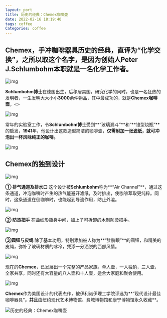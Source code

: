 ```yaml
---
layout: port
title: 历史的经典：Chemex咖啡壶
date: 2022-02-16 18:19:40
tags: coffee
Categories: coffee
---
```




## **Chemex，手冲咖啡器具历史的经典，直译为“化学交换”，之所以取这个名字，是因为创始人Peter J.Schlumbohm本职就是一名化学工作者。**

![img](https://pic4.zhimg.com/80/v2-2cf18f00ab7a122a13f0077e3b8645fb_720w.jpg)


**Schlumbohm博士**在德国出生，后移居美国，研究化学的同时，也是一名狂热的发明者，一生发明大大小小**3000**余件物品，其中最成功的，就是**Chemex咖啡壶**。<<!--more-->>



![img](https://pic4.zhimg.com/80/v2-04ab7621da9f3b3062b6acb49814f50f_720w.jpg)



常年的实验室工作，令**Schlumbohm博士**受到**“玻璃漏斗”**和“**锥型烧瓶”**的启发，**1941**年，他设计出这款造型简洁的咖啡壶，**仅需附加一张滤纸，就可冲泡出一杯风味纯正的咖啡。**



![img](https://pic2.zhimg.com/80/v2-0550f4c26303a060d0229ea1bab39711_720w.jpg)



## Chemex的独到设计



![img](https://pic4.zhimg.com/80/v2-89ff9342c9d70465c46754c7aa5cd293_720w.jpg)


**① 排气通道及排水口**
这个设计被**Schlumbohm**称为**“Air Channel”**，通过这条通道，冲泡咖啡时产生的热气能避开滤纸，及时排出，使咖啡萃取更纯粹。同时，这条通道在倒咖啡时，也能起到导流作用，防止外溢。



![img](https://pic2.zhimg.com/80/v2-1b6cbd78a59fe9926ea8da47ae668829_720w.jpg)



**② 防烫把手**
在曲线形瓶身中间，加上了可拆卸的木制防烫把手。



![img](https://pic1.zhimg.com/80/v2-3538e23a982144c2cfa86fb81078ace0_720w.jpg)



**③圆钮与皮绳**
除了基本功用，特别添加被人称为**“肚脐眼”**的圆钮，和精美的皮绳，弥补了玻璃材质的冰冷，凭添一分洒脱的西部风情。



![img](https://pic3.zhimg.com/80/v2-459bc954db0ad656ab876a82bd628f26_720w.jpg)



现在的**Chemex**，已发展出一个完整的产品家族。单人壶，一人独酌，三人壶，全家共享，同时还有大容量的八人壶和十人壶，适合大家庭和聚会使用。



![img](https://pic3.zhimg.com/80/v2-b53c85a948e10cd54f61b9ddd4c3e412_720w.jpg)


**Chemex**作为美国设计的代表杰作，被伊利诺伊理工学院评选为**“现代设计最佳咖啡器具”**，并且**由纽约现代艺术博物馆、费城博物馆和康宁博物馆永久收藏**。



![历史的经典：Chemex咖啡壶](https://pic2.zhimg.com/v2-952b0ffce2d3483bbed12cb87152f1f2_1440w.jpg?source=172ae18b)